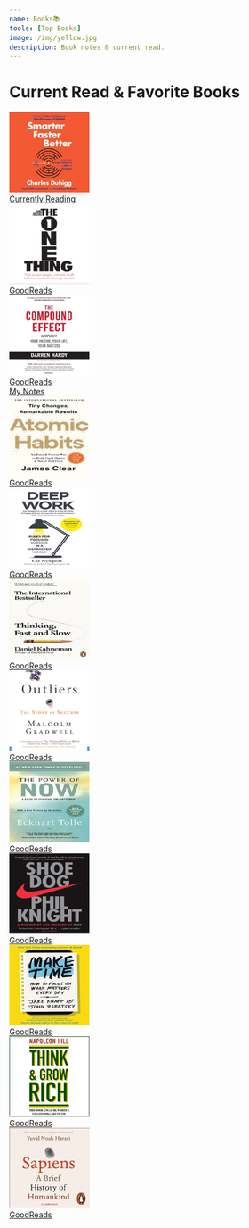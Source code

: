 ```yaml
---
name: Books📚
tools: [Top Books]
image: /img/yellow.jpg
description: Book notes & current read.
---
```


# <span class="half_highlight2 text-center"> Current Read & Favorite Books </span>

<div class="card-group">
  <div class="card text-center" style="width: 9rem;">
  <div class="card-body bg-warning">
    <img class="card-img-top" src="/img/resize/smarterfasterbetter_res.jpg" alt="Smarter Faster Better">
    <a href="#" class="btn btn-success">Currently Reading</a>
  </div>
  </div>

  <div class="card text-center" style="width: 9rem;">
  <div class="card-body bg-dark">
    <img class="card-img-top" src="/img/resize/theonething_res.jpg" alt="The One Thing">
    <a href="#" class="btn btn-success">GoodReads</a>
  </div>
  </div>

  <div class="card text-center" style="width: 9rem;">
  <div class="card-body bg-dark">
    <img class="card-img-top" src="/img/resize/thecompoundeffect_res.jpg" alt="The Compound Effect">
    <a href="#" class="btn btn-success">GoodReads</a>
    <div class="dropdown-divider"></div>
    <a href="/blog/compound-effect-summary" class="btn btn-danger">My Notes</a>
  </div>
  </div>

  <div class="card text-center" style="width: 9rem;">
  <div class="card-body bg-dark">
    <img class="card-img-top" src="/img/resize/atomichabits_res.jpg" alt="Atomic Habits">
    <a href="#" class="btn btn-success">GoodReads</a>
  </div>
  </div>

</div>


<div class="card-group">
  <div class="card text-center" style="width: 9rem;">
  <div class="card-body bg-dark">
    <img class="card-img-top" src="/img/resize/deepwork_res.jpg" alt="Deep Work">
    <a href="#" class="btn btn-success">GoodReads</a>
  </div>
  </div>

  <div class="card text-center" style="width: 9rem;">
  <div class="card-body bg-dark">
    <img class="card-img-top" src="/img/resize/thinkingfastandslow_res.jpg" alt="Thinking Fast And Slow">
    <a href="#" class="btn btn-success">GoodReads</a>
  </div>
  </div>

  <div class="card text-center" style="width: 9rem;">
  <div class="card-body bg-dark">
    <img class="card-img-top" src="/img/resize/outliers_res.jpg" alt="Outliers">
    <a href="#" class="btn btn-success">GoodReads</a>
  </div>
  </div>

  <div class="card text-center" style="width: 9rem;">
  <div class="card-body bg-dark">
    <img class="card-img-top" src="/img/resize/thepowerofnow_res.jpg" alt="The Power Of Now">
    <a href="#" class="btn btn-success">GoodReads</a>
  </div>
  </div>

</div>

<div class="card-group">
  <div class="card text-center" style="width: 9rem;">
  <div class="card-body bg-dark">
    <img class="card-img-top" src="/img/resize/shoedog_res.jpg" alt="Shoe Dog">
    <a href="#" class="btn btn-success">GoodReads</a>
  </div>
  </div>

  <div class="card text-center" style="width: 9rem;">
  <div class="card-body bg-dark">
    <img class="card-img-top" src="/img/resize/maketime_res.jpg" alt="Make Time">
    <a href="#" class="btn btn-success">GoodReads</a>
  </div>
  </div>

  <div class="card text-center" style="width: 9rem;">
  <div class="card-body bg-dark">
    <img class="card-img-top" src="/img/resize/thinkandgrowrich_res.jpg" alt="Think and Grow Rich">
    <a href="#" class="btn btn-success">GoodReads</a>
  </div>
  </div>

<div class="card text-center" style="width: 9rem;">
  <div class="card-body bg-dark">
    <img class="card-img-top" src="/img/resize/sapiens_res.jpg" alt="Sapiens: A Brief History of Humankind">
    <a href="#" class="btn btn-success">GoodReads</a>
  </div>
  </div>


</div>
